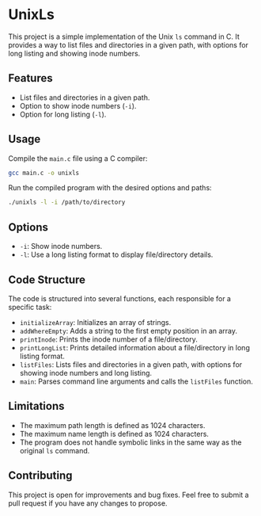 # UnixLs

This project is a simple implementation of the Unix `ls` command in C. It provides a way to list files and directories in a given path, with options for long listing and showing inode numbers.

## Features

- List files and directories in a given path.
- Option to show inode numbers (`-i`).
- Option for long listing (`-l`).

## Usage

Compile the `main.c` file using a C compiler:

```bash
gcc main.c -o unixls
```

Run the compiled program with the desired options and paths:

```bash
./unixls -l -i /path/to/directory
```

## Options

- `-i`: Show inode numbers.
- `-l`: Use a long listing format to display file/directory details.

## Code Structure

The code is structured into several functions, each responsible for a specific task:

- `initializeArray`: Initializes an array of strings.
- `addWhereEmpty`: Adds a string to the first empty position in an array.
- `printInode`: Prints the inode number of a file/directory.
- `printLongList`: Prints detailed information about a file/directory in long listing format.
- `listFiles`: Lists files and directories in a given path, with options for showing inode numbers and long listing.
- `main`: Parses command line arguments and calls the `listFiles` function.

## Limitations

- The maximum path length is defined as 1024 characters.
- The maximum name length is defined as 1024 characters.
- The program does not handle symbolic links in the same way as the original `ls` command.

## Contributing

This project is open for improvements and bug fixes. Feel free to submit a pull request if you have any changes to propose.
